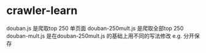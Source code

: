 # crawler-learn

douban.js 是爬取top 250 单页面
douban-250mult.js 是爬取全部top 250
douban-mult.js 是在douban-250mult.js 的基础上用不同的写法修改
e.g. 分开保存


